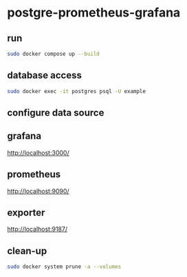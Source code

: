 # postgre-prometheus-grafana
## run
```bash
sudo docker compose up --build
```

## database access
```bash
sudo docker exec -it postgres psql -U example
```

## configure data source


## grafana
[http://localhost:3000/](http://localhost:3000/)

## prometheus
[http://localhost:9090/](http://localhost:9090/)

## exporter
[http://localhost:9187/](http://localhost:9187/)

## clean-up
```bash
sudo docker system prune -a --volumes
```